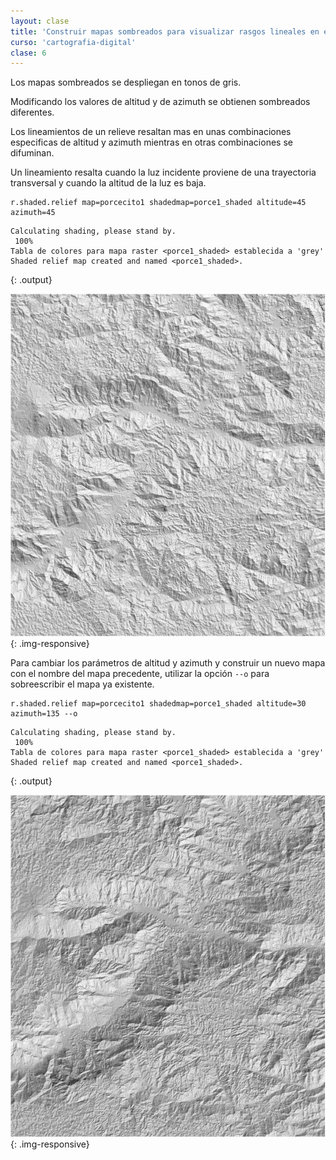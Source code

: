 ```yaml
---
layout: clase
title: 'Construir mapas sombreados para visualizar rasgos lineales en el relieve (lineamientos)'
curso: 'cartografia-digital'
clase: 6
---
```


Los mapas sombreados se despliegan en tonos de gris.

Modificando los valores de altitud y de azimuth se obtienen sombreados diferentes.

Los lineamientos de un relieve resaltan mas en unas combinaciones especificas de altitud y azimuth mientras en otras combinaciones se difuminan.

Un lineamiento resalta cuando la luz incidente proviene de una trayectoria transversal y cuando la altitud de la luz es baja.

~~~
r.shaded.relief map=porcecito1 shadedmap=porce1_shaded altitude=45 azimuth=45
~~~

~~~
Calculating shading, please stand by.
 100%
Tabla de colores para mapa raster <porce1_shaded> establecida a 'grey'
Shaded relief map created and named <porce1_shaded>.
~~~
{: .output}

![Mapa sombreado con altitud 45° y azimuth 45°](/cartografia-digital/images/porce1_shaded45_45.png){: .img-responsive}

Para cambiar los parámetros de altitud y azimuth y construir un nuevo
mapa con el nombre del mapa precedente, utilizar la opción `--o` para
sobreescribir el mapa ya existente.

~~~
r.shaded.relief map=porcecito1 shadedmap=porce1_shaded altitude=30 azimuth=135 --o
~~~

~~~
Calculating shading, please stand by.
 100%
Tabla de colores para mapa raster <porce1_shaded> establecida a 'grey'
Shaded relief map created and named <porce1_shaded>.
~~~
{: .output}

![Mapa sombreado con altitud 30° y azimuth 135°](/cartografia-digital/images/porce1_shaded30_135.png){: .img-responsive}


<!-- Agregar contenido sobre visualización HIS del mapa de relieve sombreado -->
